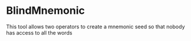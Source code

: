 # BlindMnemonic
This tool allows two operators to create a mnemonic seed so that nobody has access to all the words 
